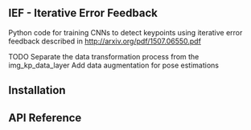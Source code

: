 ## IEF - Iterative Error Feedback
Python code for training CNNs to detect keypoints using iterative error feedback described in  http://arxiv.org/pdf/1507.06550.pdf 

TODO
Separate the data transformation process from the img_kp_data_layer
Add data augmentation for pose estimations

## Installation

## API Reference


